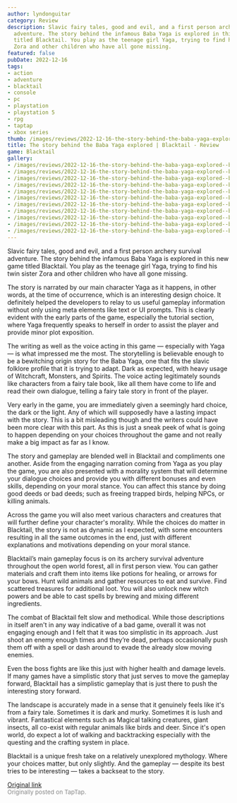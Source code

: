 ```yaml
---
author: lyndonguitar
category: Review
description: Slavic fairy tales, good and evil, and a first person archery survival
  adventure. The story behind the infamous Baba Yaga is explored in this new game
  titled Blacktail. You play as the teenage girl Yaga, trying to find his twin sister
  Zora and other children who have all gone missing.
featured: false
pubDate: 2022-12-16
tags:
- action
- adventure
- blacktail
- console
- pc
- playstation
- playstation 5
- rpg
- taptap
- xbox series
thumb: /images/reviews/2022-12-16-the-story-behind-the-baba-yaga-explored--blacktail---review-0.avif
title: The story behind the Baba Yaga explored | Blacktail - Review
game: Blacktail
gallery:
- /images/reviews/2022-12-16-the-story-behind-the-baba-yaga-explored--blacktail---review-0.avif
- /images/reviews/2022-12-16-the-story-behind-the-baba-yaga-explored--blacktail---review-1.avif
- /images/reviews/2022-12-16-the-story-behind-the-baba-yaga-explored--blacktail---review-2.avif
- /images/reviews/2022-12-16-the-story-behind-the-baba-yaga-explored--blacktail---review-3.avif
- /images/reviews/2022-12-16-the-story-behind-the-baba-yaga-explored--blacktail---review-4.avif
- /images/reviews/2022-12-16-the-story-behind-the-baba-yaga-explored--blacktail---review-5.avif
- /images/reviews/2022-12-16-the-story-behind-the-baba-yaga-explored--blacktail---review-6.avif
- /images/reviews/2022-12-16-the-story-behind-the-baba-yaga-explored--blacktail---review-7.avif
- /images/reviews/2022-12-16-the-story-behind-the-baba-yaga-explored--blacktail---review-8.avif
- /images/reviews/2022-12-16-the-story-behind-the-baba-yaga-explored--blacktail---review-9.avif
- /images/reviews/2022-12-16-the-story-behind-the-baba-yaga-explored--blacktail---review-10.avif
---
```

Slavic fairy tales, good and evil, and a first person archery survival adventure. The story behind the infamous Baba Yaga is explored in this new game titled Blacktail. You play as the teenage girl Yaga, trying to find his twin sister Zora and other children who have all gone missing.

The story is narrated by our main character Yaga as it happens, in other words, at the time of occurrence, which is an interesting design choice. It definitely helped the developers to relay to us useful gameplay information without only using meta elements like text or UI prompts. This is clearly evident with the early parts of the game, especially the tutorial section, where Yaga frequently speaks to herself in order to assist the player and provide minor plot exposition.

The writing as well as the voice acting in this game — especially with Yaga — is what impressed me the most. The storytelling is believable enough to be a bewitching origin story for the Baba Yaga, one that fits the slavic folklore profile that it is trying to adapt. Dark as expected, with heavy usage of Witchcraft, Monsters, and Spirits. The voice acting legitimately sounds like characters from a fairy tale book, like all them have come to life and read their own dialogue, telling a fairy tale story in front of the player.

Very early in the game, you are immediately given a seemingly hard choice, the dark or the light. Any of which will supposedly have a lasting impact with the story. This is a bit misleading though and the writers could have been more clear with this part. As this is just a sneak peek of what is going to happen depending on your choices throughout the game and not really make a big impact as far as I know.

The story and gameplay are blended well in Blacktail and compliments one another. Aside from the engaging narration coming from Yaga as you play the game, you are also presented with a morality system that will determine your dialogue choices and provide you with different bonuses and even skills, depending on your moral stance. You can affect this stance by doing good deeds or bad deeds; such as freeing trapped birds, helping NPCs, or killing animals.

Across the game you will also meet various characters and creatures that will further define your character's morality. While the choices do matter in Blacktail, the story is not as dynamic as I expected, with some encounters resulting in all the same outcomes in the end, just with different explanations and motivations depending on your moral stance.

Blacktail’s main gameplay focus is on its archery survival adventure throughout the open world forest, all in first person view. You can gather materials and craft them into items like potions for healing, or arrows for your bows. Hunt wild animals and gather resources to eat and survive. Find scattered treasures for additional loot. You will also unlock new witch powers and be able to cast spells by brewing and mixing different ingredients.

The combat of Blacktail felt slow and methodical. While those descriptions in itself aren't in any way indicative of a bad game, overall it was not engaging enough and I felt that it was too simplistic in its approach. Just shoot an enemy enough times and they’re dead, perhaps occasionally push them off with a spell or dash around to evade the already slow moving enemies.

Even the boss fights are like this just with higher health and damage levels. If many games have a simplistic story that just serves to move the gameplay forward, Blacktail has a simplistic gameplay that is just there to push the interesting story forward.

The landscape is accurately made in a sense that it genuinely feels like it's from a fairy tale. Sometimes it is dark and murky. Sometimes it is lush and vibrant. Fantastical elements such as Magical talking creatures, giant insects, all co-exist with regular animals like birds and deer. Since it's open world, do expect a lot of walking and backtracking especially with the questing and the crafting system in place.

Blacktail is a unique fresh take on a relatively unexplored mythology. Where your choices matter, but only slightly. And the gameplay — despite its best tries to be interesting — takes a backseat to the story.

[Original link](https://www.taptap.io/post/3778257)<br><span style="font-size: 0.95em; color: #888;">Originally posted on TapTap.</span>